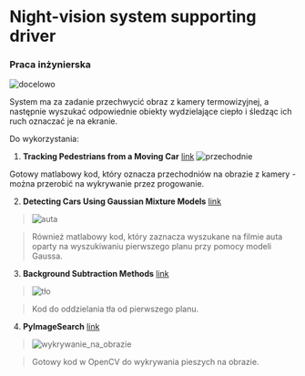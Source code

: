 # Night-vision system supporting driver
### Praca inżynierska

![docelowo](http://blog.truecar.com/wp-content/uploads/2014/11/Night_Vision_by_AutoLiv-Person_Gen3.jpg)

System ma za zadanie przechwycić obraz z kamery termowizyjnej, a następnie wyszukać odpowiednie obiekty wydzielające ciepło i śledząc ich ruch oznaczać je na ekranie.

Do wykorzystania:

1. **Tracking Pedestrians from a Moving Car**
[link](https://www.mathworks.com/examples/matlab-computer-vision/mw/vision_product-PedestrianTrackingFromMovingCameraExample-tracking-pedestrians-from-a-moving-car#7 "link")
![przechodnie](https://www.mathworks.com/help/releases/R2017a/examples/vision_product/win64/PedestrianTrackingFromMovingCameraExample_01.png)

Gotowy matlabowy kod, który oznacza przechodniów na obrazie z kamery - można przerobić na wykrywanie przez progowanie.

2. **Detecting Cars Using Gaussian Mixture Models**
[link](https://www.mathworks.com/examples/matlab-computer-vision/mw/vision_product-videotrafficgmm-detecting-cars-using-gaussian-mixture-models "link")
>![auta](https://www.mathworks.com/help/releases/R2017a/examples/vision_product/win64/videotrafficgmm_04.png)

>Również matlabowy kod, który zaznacza wyszukane na filmie auta oparty na wyszukiwaniu pierwszego planu przy pomocy modeli Gaussa.

3. **Background Subtraction Methods**
[link](http://docs.opencv.org/master/d1/dc5/tutorial_background_subtraction.html "link")
>![tło](http://docs.opencv.org/master/Background_Subtraction_Tutorial_Scheme.png)

>Kod do oddzielania tła od pierwszego planu.

4. **PyImageSearch**
[link](http://www.pyimagesearch.com/2015/11/09/pedestrian-detection-opencv/ "link")
>![wykrywanie_na_obrazie](http://www.pyimagesearch.com/wp-content/uploads/2015/11/pedestrian_detection_person_175.jpg)

>Gotowy kod w OpenCV do wykrywania pieszych na obrazie.
